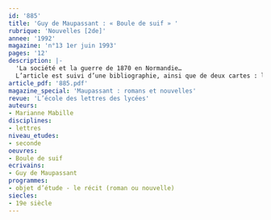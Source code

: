 ```yaml
---
id: '885'
title: 'Guy de Maupassant : « Boule de suif » '
rubrique: 'Nouvelles [2de]'
annee: '1992'
magazine: 'n°13 1er juin 1993'
pages: '12'
description: |-
  'La société et la guerre de 1870 en Normandie…
  L’article est suivi d’une bibliographie, ainsi que de deux cartes : le voyage pour Le Havre de Boule de suif, et l’entrée des Prussiens dans Rouen en décembre 1870.'
article_pdf: '885.pdf'
magazine_special: 'Maupassant : romans et nouvelles'
revue: 'L’école des lettres des lycées'
auteurs:
- Marianne Mabille
disciplines:
- lettres
niveau_etudes:
- seconde
oeuvres:
- Boule de suif
ecrivains:
- Guy de Maupassant
programmes:
- objet d’étude - le récit (roman ou nouvelle)
siecles:
- 19e siècle
---
```

